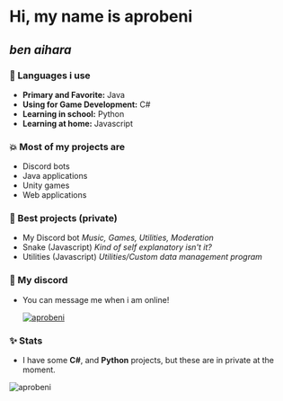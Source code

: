 # Hi, my name is aprobeni 
## <i>ben aihara</i>

### 🎲 Languages i use
- <strong>Primary and Favorite:</strong> Java
- <strong>Using for Game Development:</strong> C#
- <strong>Learning in school:</strong> Python
- <strong>Learning at home:</strong> Javascript

### 💥 Most of my projects are
- Discord bots
- Java applications
- Unity games
- Web applications

### 🦋 Best projects (private)
- My Discord bot
  <i>Music, Games, Utilities, Moderation</i>
- Snake (Javascript)
  <i>Kind of self explanatory isn't it?</i>
- Utilities (Javascript)
  <i>Utilities/Custom data management program</i>

### 💬 My discord
- You can message me when i am online!
<a href="https://www.github.com/aprobeni"><p><img align="center" src="https://discord.c99.nl/widget/theme-4/458312026637336598.png" alt="aprobeni"/></a>

### ✨ Stats
- I have some <strong>C#</strong>, and <strong>Python</strong> projects, but these are in private at the moment.
<p><img align="center" src="https://github-readme-stats.vercel.app/api/top-langs?username=aprobeni&show_icons=true&layout=compact&bg_color=1f1d2e&text_color=FFFFFF&icon_color=FFFFFF&title_color=FFFFFF" alt="aprobeni"/>
